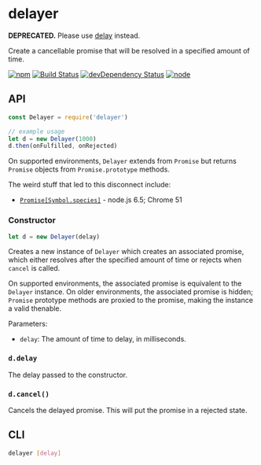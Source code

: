 # delayer

**DEPRECATED.** Please use [delay](https://github.com/sindresorhus/delay) instead.

Create a cancellable promise that will be resolved in a specified amount of time.

[![npm](https://img.shields.io/npm/v/delayer.svg?style=flat-square)](https://www.npmjs.com/package/delayer)
[![Build Status](https://img.shields.io/travis/seangenabe/delayer/master.svg?style=flat-square)](https://travis-ci.org/seangenabe/delayer)
[![devDependency Status](https://img.shields.io/david/dev/seangenabe/delayer.svg?style=flat-square)](https://david-dm.org/seangenabe/delayer#info=devDependencies)
[![node](https://img.shields.io/node/v/delayer.svg?style=flat-square)](https://nodejs.org/en/download/)

## API

```javascript
const Delayer = require('delayer')

// example usage
let d = new Delayer(1000)
d.then(onFulfilled, onRejected)
```

On supported environments, `Delayer` extends from `Promise` but returns `Promise` objects from `Promise.prototype` methods.

The weird stuff that led to this disconnect include:
* [`Promise[Symbol.species]`](http://kangax.github.io/compat-table/es6/#test-Promise_Promise[Symbol.species]) - node.js 6.5; Chrome 51

### Constructor

```javascript
let d = new Delayer(delay)
```

Creates a new instance of `Delayer` which creates an associated promise, which either resolves after the specified amount of time or rejects when `cancel` is called.

On supported environments, the associated promise is equivalent to the `Delayer` instance. On older environments, the associated promise is hidden; `Promise` prototype methods are proxied to the promise, making the instance a valid thenable.

Parameters:
* `delay`: The amount of time to delay, in milliseconds.

### `d.delay`

The delay passed to the constructor.

### `d.cancel()`

Cancels the delayed promise. This will put the promise in a rejected state.

## CLI

```bash
delayer [delay]
```

